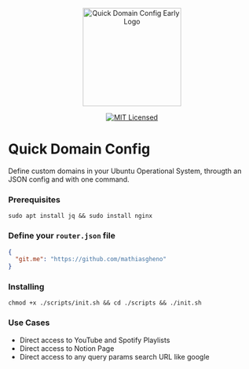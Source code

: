 <p align="center">
  <img alt="Quick Domain Config Early Logo" src="https://i.imgur.com/qjCylkk.png" width="200">
</p>



<div align="center">
  <a href="">
    <img alt="MIT Licensed" src="https://img.shields.io/github/license/mathiasgheno/ducto" />
  </a>
</div>

# Quick Domain Config

Define custom domains in your Ubuntu Operational System, througth an JSON config and with one command.

### Prerequisites

```shell
sudo apt install jq && sudo install nginx
```

### Define your `router.json` file

```json
{
  "git.me": "https://github.com/mathiasgheno"
}
```

### Installing

```shell
chmod +x ./scripts/init.sh && cd ./scripts && ./init.sh
```

### Use Cases

- Direct access to YouTube and Spotify Playlists
- Direct access to Notion Page
- Direct access to any query params search URL like google